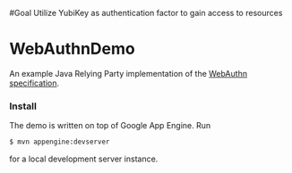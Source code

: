 #Goal
Utilize YubiKey as authentication factor to gain access to resources

# WebAuthnDemo
An example Java Relying Party implementation of the [WebAuthn
specification](https://w3c.github.io/webauthn/).

### Install
The demo is written on top of Google App Engine. Run
```sh
$ mvn appengine:devserver
```
for a local development server instance.
